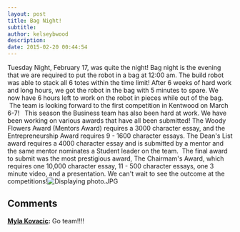 ```yaml
---
layout: post
title: Bag Night!
subtitle:
author: kelseybwood
description:
date: 2015-02-20 00:44:54
---
```


Tuesday Night, February 17, was quite the night! Bag night is the evening that we are required to put the robot in a bag at 12:00 am. The build robot was able to stack all 6 totes within the time limit! After 6 weeks of hard work and long hours, we got the robot in the bag with 5 minutes to spare. We now have 6 hours left to work on the robot in pieces while out of the bag.  The team is looking forward to the first competition in Kentwood on March 6-7!   This season the Business team has also been hard at work. We have been working on various awards that have all been submitted! The Woody Flowers Award (Mentors Award) requires a 3000 character essay, and the Entrepreneurship Award requires 9 - 1600 character essays. The Dean's List award requires a 4000 character essay and is submitted by a mentor and the same mentor nominates a Student leader on the team.  The final award to submit was the most prestigious award, The Chairmam's Award, which requires one 10,000 character essay, 11 - 500 character essays, one 3 minute video, and a presentation. We can't wait to see the outcome at the competitions!![Displaying photo.JPG](https://mail.google.com/mail/u/0/?ui=2&ik=687341d4e2&view=fimg&th=14ba46f3bb55a371&attid=0.1&disp=inline&safe=1&attbid=ANGjdJ8DiHKO6MuNCRKzI4bWjTUWP71hMiUs7FDviCzWf2bUglo0v9G1mIgqoGodthe5bxEB6UcRn2nRGOSvk7REUfX-R6_jKc7Uy4uDjF5gPLFB609gqVU1LuskRu8&ats=1424392934580&rm=14ba46f3bb55a371&zw&sz=w1342-h547)

## Comments

**[Myla Kovacic](#327 "2015-02-20 14:38:11"):** Go team!!!!
